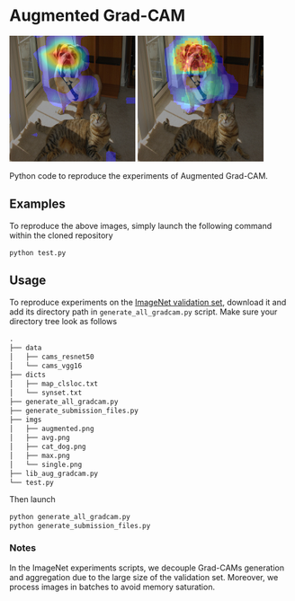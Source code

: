 # Augmented Grad-CAM
![Single Grad-CAM](imgs/single.png?raw=true "Single Grad-CAM")
![Augmented Grad-CAM](imgs/augmented.png?raw=true "Augmented Grad-CAM")

Python code to reproduce the experiments of Augmented Grad-CAM.

## Examples
To reproduce the above images, simply launch the following command within the cloned repository
```
python test.py
```

## Usage
To reproduce experiments on the [ImageNet validation set](http://image-net.org/challenges/LSVRC/2015/index#resources), download it and add its directory path in `generate_all_gradcam.py` script. Make sure your directory tree look as follows
```
.
├── data
│   ├── cams_resnet50
│   └── cams_vgg16
├── dicts
│   ├── map_clsloc.txt
│   └── synset.txt
├── generate_all_gradcam.py
├── generate_submission_files.py
├── imgs
│   ├── augmented.png
│   ├── avg.png
│   ├── cat_dog.png
│   ├── max.png
│   └── single.png
├── lib_aug_gradcam.py
└── test.py

```
Then launch
```
python generate_all_gradcam.py
python generate_submission_files.py
```

 ### Notes
 In the ImageNet experiments scripts, we decouple Grad-CAMs generation and aggregation due to the large size of the validation set. Moreover, we process images in batches to avoid memory saturation.
